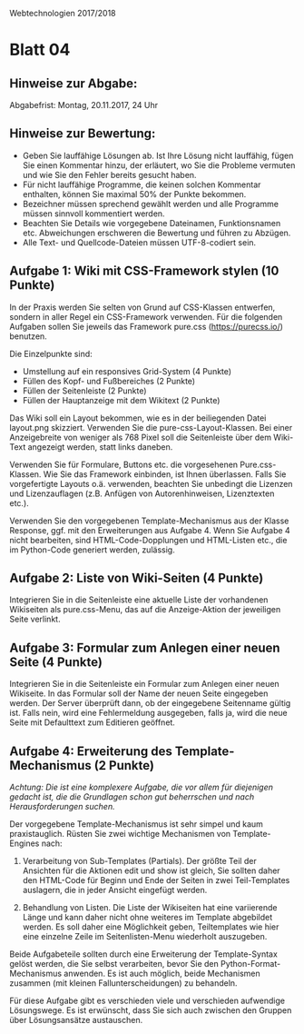 Webtechnologien 2017/2018

Blatt 04
========


Hinweise zur Abgabe:
--------------------

Abgabefrist: Montag, 20.11.2017, 24 Uhr


Hinweise zur Bewertung:
-----------------------

* Geben Sie lauffähige Lösungen ab. Ist Ihre Lösung nicht lauffähig, fügen Sie einen Kommentar hinzu, der erläutert,
  wo Sie die Probleme vermuten und wie Sie den Fehler bereits gesucht haben.
* Für nicht lauffähige Programme, die keinen solchen Kommentar enthalten, können Sie maximal 50% der Punkte bekommen.
* Bezeichner müssen sprechend gewählt werden und alle Programme müssen sinnvoll kommentiert werden.
* Beachten Sie Details wie vorgegebene Dateinamen, Funktionsnamen etc. Abweichungen erschweren die Bewertung
  und führen zu Abzügen.
* Alle Text- und Quellcode-Dateien müssen UTF-8-codiert sein.


Aufgabe 1: Wiki mit CSS-Framework stylen (10 Punkte)
----------------------------------------------------

In der Praxis werden Sie selten von Grund auf CSS-Klassen entwerfen, sondern in aller
Regel ein CSS-Framework verwenden. Für die folgenden Aufgaben sollen Sie jeweils das 
Framework pure.css (https://purecss.io/) benutzen. 

Die Einzelpunkte sind:
* Umstellung auf ein responsives Grid-System (4 Punkte)
* Füllen des Kopf- und Fußbereiches (2 Punkte)
* Füllen der Seitenleiste (2 Punkte)
* Füllen der Hauptanzeige mit dem Wikitext (2 Punkte)

Das Wiki soll ein Layout bekommen, wie es in der beiliegenden Datei layout.png skizziert. 
Verwenden Sie die pure-css-Layout-Klassen. Bei einer Anzeigebreite von weniger als 768 Pixel 
soll die Seitenleiste über dem Wiki-Text angezeigt werden, statt links daneben.

Verwenden Sie für Formulare, Buttons etc. die vorgesehenen Pure.css-Klassen. Wie Sie
das Framework einbinden, ist Ihnen überlassen. Falls Sie vorgefertigte Layouts o.ä.
verwenden, beachten Sie unbedingt die Lizenzen und Lizenzauflagen (z.B. Anfügen von
Autorenhinweisen, Lizenztexten etc.).

Verwenden Sie den vorgegebenen Template-Mechanismus aus der Klasse Response, ggf. mit
den Erweiterungen aus Aufgabe 4. Wenn Sie Aufgabe 4 nicht bearbeiten, sind 
HTML-Code-Dopplungen und HTML-Listen etc., die im Python-Code generiert werden, zulässig.


Aufgabe 2: Liste von Wiki-Seiten (4 Punkte)
-------------------------------------------

Integrieren Sie in die Seitenleiste eine aktuelle Liste der vorhandenen Wikiseiten 
als pure.css-Menu, das auf die Anzeige-Aktion der jeweiligen Seite verlinkt. 


Aufgabe 3: Formular zum Anlegen einer neuen Seite (4 Punkte)
------------------------------------------------------------

Integrieren Sie in die Seitenleiste ein Formular zum Anlegen einer neuen Wikiseite.
In das Formular soll der Name der neuen Seite eingegeben werden. Der Server überprüft
dann, ob der eingegebene Seitenname gültig ist. Falls nein, wird eine Fehlermeldung 
ausgegeben, falls ja, wird die neue Seite mit Defaulttext zum Editieren geöffnet.


Aufgabe 4: Erweiterung des Template-Mechanismus (2 Punkte)
----------------------------------------------------------

_Achtung: Die ist eine komplexere Aufgabe, die vor allem für diejenigen gedacht ist, 
die die Grundlagen schon gut beherrschen und nach Herausforderungen suchen._

Der vorgegebene Template-Mechanismus ist sehr simpel und kaum praxistauglich. Rüsten
Sie zwei wichtige Mechanismen von Template-Engines nach:

1. Verarbeitung von Sub-Templates (Partials). Der größte Teil der Ansichten für die 
Aktionen edit und show ist gleich, Sie sollten daher den HTML-Code für Beginn und Ende
der Seiten in zwei Teil-Templates auslagern, die in jeder Ansicht eingefügt werden.

2. Behandlung von Listen. Die Liste der Wikiseiten hat eine variierende Länge und
kann daher nicht ohne weiteres im Template abgebildet werden. Es soll daher eine
Möglichkeit geben, Teiltemplates wie hier eine einzelne Zeile im Seitenlisten-Menu 
wiederholt auszugeben.

Beide Aufgabeteile sollten durch eine Erweiterung der Template-Syntax gelöst werden,
die Sie selbst verarbeiten, bevor Sie den Python-Format-Mechanismus anwenden. Es ist
auch möglich, beide Mechanismen zusammen (mit kleinen Fallunterscheidungen) zu behandeln.

Für diese Aufgabe gibt es verschieden viele und verschieden aufwendige Lösungswege.
Es ist erwünscht, dass Sie sich auch zwischen den Gruppen über Lösungsansätze austauschen.
